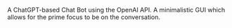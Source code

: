 A ChatGPT-based Chat Bot using the OpenAI API. A minimalistic GUI which allows for the prime focus to be on the conversation.
